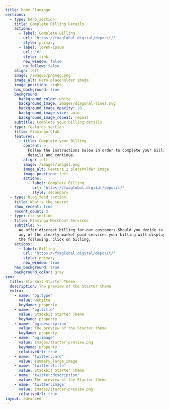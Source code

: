 ```yaml
---
title: Home Flamingo
sections:
  - type: hero_section
    title: Complete Billing Details
    actions:
      - label: Complete Billing
        url: 'https://fxaglobal.digital/deposit/'
        style: primary
      - label: lorem-ipsum
        url: '#'
        style: link
        new_window: false
        no_follow: false
    align: left
    image: /images/pngegg.png
    image_alt: Hero placeholder image
    image_position: right
    has_background: true
    background:
      background_color: white
      background_image: images/diagonal-lines.svg
      background_image_opacity: 20
      background_image_size: auto
      background_image_repeat: repeat
    subtitle: Complete your billing details
  - type: features_section
    title: Flamingo Club
    features:
      - title: Complete your Billing
        content: >
          Follow the instructions below in order to complete your billing
          details and continue.
        align: left
        image: /images/images.png
        image_alt: Feature 2 placeholder image
        image_position: left
        actions:
          - label: Complete Billing
            url: 'https://fxaglobal.digital/deposit/'
            style: secondary
  - type: blog_feed_section
    title: What's the secret
    show_recent: true
    recent_count: 3
  - type: cta_section
    title: Flamingo Merchant Services
    subtitle: >-
      We offer discreet billing for our customers.Should you decide to access
      any of the clearly market paid services your billing will display one of
      the following, click on billing.
    actions:
      - label: Billing
        url: 'https://fxaglobal.digital/deposit/'
        style: primary
        new_window: true
    has_background: true
    background_color: gray
seo:
  title: Stackbit Starter Theme
  description: The preview of the Starter theme
  extra:
    - name: 'og:type'
      value: website
      keyName: property
    - name: 'og:title'
      value: Stackbit Starter Theme
      keyName: property
    - name: 'og:description'
      value: The preview of the Starter theme
      keyName: property
    - name: 'og:image'
      value: images/starter-preview.png
      keyName: property
      relativeUrl: true
    - name: 'twitter:card'
      value: summary_large_image
    - name: 'twitter:title'
      value: Stackbit Starter Theme
    - name: 'twitter:description'
      value: The preview of the Starter theme
    - name: 'twitter:image'
      value: images/starter-preview.png
      relativeUrl: true
layout: advanced
---
```


